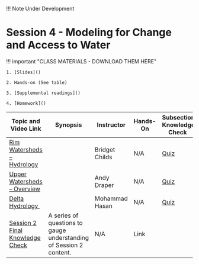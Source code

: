 !!! Note
    Under Development

# Session 4 - Modeling for Change and Access to Water

!!! important "CLASS MATERIALS - DOWNLOAD THEM HERE"
   
    1. [Slides]()

    2. Hands-on (See table)

    3. [Supplemental readings]()

    4. [Homework]()


| Topic and Video Link | Synopsis | Instructor |Hands-On | Subsection Knowledge Check  | 
| --- | --- | --- | --- | --- |
| [Rim Watersheds – Hydrology]()  |   | Bridget Childs | N/A | [Quiz]() |
| [Upper Watersheds – Overview]()  |   | Andy Draper | N/A | [Quiz]() |
| [Delta Hydrology ]()  |   | Mohammad Hasan | N/A | [Quiz]() |
| [Session 2 Final Knowledge Check]() | A series of questions to gauge understanding of Session 2 content.  | N/A | Link |

